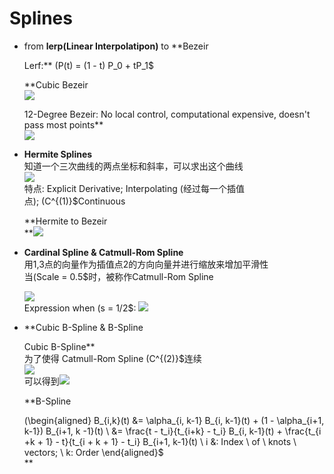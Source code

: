 # **Splines**
*   from **lerp(Linear Interpolatipon)** to **Bezeir  
      
    Lerf:** (P(t) = (1 - t) P_0 + tP_1$  
      
    **Cubic Bezeir  
    ![](paste-aecc65b305961f5bd6a78dc83f0c5151312bf8dc.jpg)  
      
    12-Degree Bezeir: No local control, computational expensive, doesn't pass most points**  
    ![](paste-63cfd1070404a1b18feb296068298ae1baab7a09.jpg)  
      
    
*   **Hermite Splines**  
    知道一个三次曲线的两点坐标和斜率，可以求出这个曲线  
    ![](paste-158028fd09924c429c498d8bbcdccaecc5a331b8.jpg)  
    特点: Explicit Derivative; Interpolating (经过每一个插值点); (C^{(1)}$Continuous  
      
    **Hermite to Bezeir  
    **![](paste-321a67c83747d1f568a01e923150d10b8ead968d.jpg)  
      
    
*   **Cardinal Spline & Catmull-Rom Spline**  
    用1,3点的向量作为插值点2的方向向量并进行缩放来增加平滑性  
    当(Scale = 0.5$时，被称作Catmull-Rom Spline  
      
    ![](paste-13c8b658b62f6daaffbde7fd303dff6f274ff994.jpg)  
    Expression when (s = 1/2$: ![](paste-86712b271f014333f3a5924e90d55c9441d51786.jpg)  
      
    
*   **Cubic B-Spline & B-Spline  
      
    Cubic B-Spline**  
    为了使得 Catmull-Rom Spline (C^{(2)}$连续  
    ![](paste-09030463489af811b701b02271b9c0e03147e575.jpg)  
    可以得到![](paste-9b5bad60a822c39702d80028e843aa4fa8db36f7.jpg)  
      
    **B-Spline  
      
    (\begin{aligned} B_{i,k}(t) &= \alpha_{i, k-1} B_{i, k-1}(t) + (1 - \alpha_{i+1, k-1}) B_{i+1, k -1}(t) \\ &= \frac{t - t_i}{t_{i+k} - t_i} B_{i, k-1}(t) + \frac{t_{i +k + 1} - t}{t_{i + k + 1} - t_i} B_{i+1, k-1}(t) \\ i &: Index \ of \ knots \ vectors; \ k: Order \end{aligned}$  
    **
